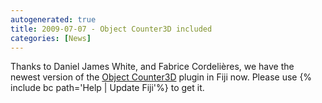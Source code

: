 ```yaml
---
autogenerated: true
title: 2009-07-07 - Object Counter3D included
categories: [News]
---
```


Thanks to Daniel James White, and Fabrice Cordelières, we have the newest version of the [Object Counter3D](/plugins/3d-objects-counter) plugin in Fiji now. Please use {% include bc path='Help | Update Fiji'%} to get it.



